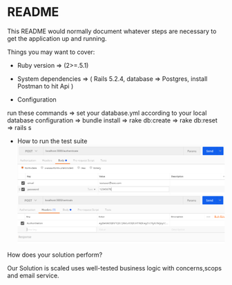 # README

This README would normally document whatever steps are necessary to get the
application up and running.

Things you may want to cover:

* Ruby version => (2>=.5.1)

* System dependencies => (
Rails 5.2.4, 
database => Postgres,
install Postman to hit Api )

* Configuration

run these commands
=> set your database.yml according to your local database configuration
=> bundle install
=> rake db:create
=> rake db:reset
=> rails s


* How to run the test suite
![alt text](https://github.com/Usmanriaz665/Passion.io/blob/master/public/authenticate_request.png)
![alt text](https://github.com/Usmanriaz665/Passion.io/blob/master/public/token_request.png)

How does your solution perform?

Our Solution is scaled uses well-tested business logic with concerns,scops and email service.


